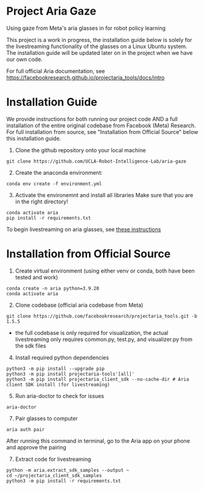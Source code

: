# Project Aria Gaze
Using gaze from Meta's aria glasses in for robot policy learning

This project is a work in progress, the installation guide below is solely for the livestreaming functionality of the glasses on a Linux Ubuntu system. The installation guide will be updated later on in the project when we have our own code.

For full official Aria documentation, see https://facebookresearch.github.io/projectaria_tools/docs/intro

# Installation Guide
We provide instructions for both running our project code AND a full installation of the entire original codebase from Facebook (Meta) Research. For full installation from source, see "Installation from Official Source" below this installation guide.

1. Clone the github repository onto your local machine
```
git clone https://github.com/UCLA-Robot-Intelligence-Lab/aria-gaze
```

2. Create the anaconda environment:
```
conda env create -f environment.yml
```

3. Activate the environemnt and install all libraries
Make sure that you are in the right directory!
```
conda activate aria
pip install -r requirements.txt
```

To begin livestreaming on aria glasses, see [these instructions](streaming/instructions.md)

# Installation from Official Source

1. Create virtual environment (using either venv or conda, both have been tested and work)
```
conda create -n aria python=3.9.20
conda activate aria
```

2. Clone codebase (official aria codebase from Meta)
```
git clone https://github.com/facebookresearch/projectaria_tools.git -b 1.5.5
```
* the full codebase is only required for visualization, the actual livestreaming only requires common.py, test.py, and visualizer.py from the sdk files

4. Install required python dependencies
```
python3 -m pip install --upgrade pip
python3 -m pip install projectaria-tools'[all]'
python3 -m pip install projectaria_client_sdk --no-cache-dir # Aria client SDK install (for livestreaming)
```

5. Run aria-doctor to check for issues
```
aria-doctor
```

7. Pair glasses to computer
```
aria auth pair
```

After running this command in terminal, go to the Aria app on your phone and approve the pairing

7. Extract code for livestreaming
```
python -m aria.extract_sdk_samples --output ~
cd ~/projectaria_client_sdk_samples
python3 -m pip install -r requirements.txt
```
